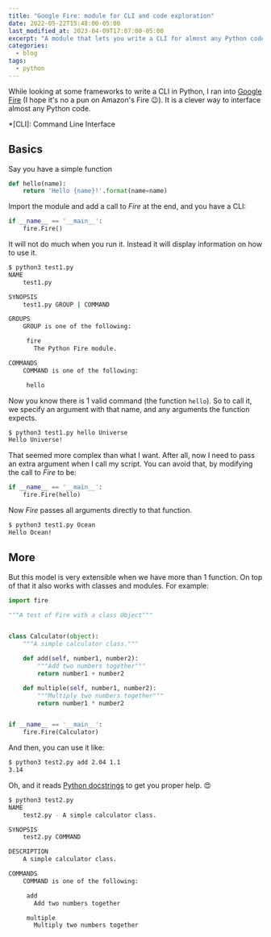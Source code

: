 ```yaml
---
title: "Google Fire: module for CLI and code exploration"
date: 2022-05-22T15:48:00-05:00
last_modified_at: 2023-04-09T17:07:00-05:00
excerpt: "A module that lets you write a CLI for almost any Python code"
categories:
  - blog
tags:
  - python
---
```


While looking at some frameworks to write a CLI in Python, I ran into [Google Fire](https://github.com/google/python-fire/) (I hope it's no a pun on Amazon's Fire :wink:).
It is a clever way to interface almost any Python code.

*[CLI]: Command Line Interface

## Basics

Say you have a simple function
```py
def hello(name):
    return 'Hello {name}!'.format(name=name)
```

Import the module and add a call to _Fire_ at the end, and you have a CLI:
```py
if __name__ == '__main__':
    fire.Fire()
```

It will not do much when you run it.
Instead it will display information on how to use it.
```sh
$ python3 test1.py
NAME
    test1.py

SYNOPSIS
    test1.py GROUP | COMMAND

GROUPS
    GROUP is one of the following:

     fire
       The Python Fire module.

COMMANDS
    COMMAND is one of the following:

     hello
```

Now you know there is 1 valid command (the function `hello`).
So to call it, we specify an argument with that name, and any arguments the function expects.
```sh
$ python3 test1.py hello Universe
Hello Universe!
```

That seemed more complex than what I want.
After all, now I need to pass an extra argument when I call my script.
You can avoid that, by modifying the call to _Fire_ to be:
```py
if __name__ == '__main__':
    fire.Fire(hello)
```

Now _Fire_ passes all arguments directly to that function.
```sh
$ python3 test1.py Ocean
Hello Ocean!
```

## More

But this model is very extensible when we have more than 1 function.
On top of that it also works with classes and modules.
For example:
```py
import fire

"""A test of Fire with a class Object"""


class Calculator(object):
    """A simple calculator class."""

    def add(self, number1, number2):
        """Add two numbers together"""
        return number1 + number2

    def multiple(self, number1, number2):
        """Multiply two numbers together"""
        return number1 * number2


if __name__ == '__main__':
    fire.Fire(Calculator)
```

And then, you can use it like:
```sh
$ python3 test2.py add 2.04 1.1
3.14
```

Oh, and it reads [Python docstrings](https://realpython.com/documenting-python-code/#documenting-your-python-code-base-using-docstrings) to get you proper help. :heart_eyes:
```sh
$ python3 test2.py
NAME
    test2.py - A simple calculator class.

SYNOPSIS
    test2.py COMMAND

DESCRIPTION
    A simple calculator class.

COMMANDS
    COMMAND is one of the following:

     add
       Add two numbers together

     multiple
       Multiply two numbers together
```

